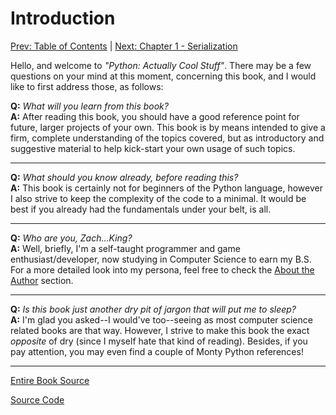 # Introduction

[Prev: Table of Contents](./table-of-contents.md) | [Next: Chapter 1 - Serialization](./chapter01.md)

Hello, and welcome to *"Python: Actually Cool Stuff"*. There may be a few questions
on your mind at this moment, concerning this book, and I would like to first
address those, as follows:  

**Q:** *What will you learn from this book?*  
**A:** After reading this book, you should have a good reference point for future,
larger projects of your own. This book is by means intended to give a firm, complete
understanding of the topics covered, but as introductory and suggestive material to
help kick-start your own usage of such topics.

---

**Q:** *What should you know already, before reading this?*  
**A:** This book is certainly not for beginners of the Python language, however
I also strive to keep the complexity of the code to a minimal. It would be best if
you already had the fundamentals under your belt, is all.

---

**Q:** *Who are you, Zach...King?*  
**A:** Well, briefly, I'm a self-taught programmer and game enthusiast/developer,
now studying in Computer Science to earn my B.S. For a more detailed look into my
persona, feel free to check the [About the Author](./about-the-author.md) section.  

---

**Q:** *Is this book just another dry pit of jargon that will put me to sleep?*  
**A:** I'm glad you asked--I would've too--seeing as most computer science related
books are that way. However, I strive to make this book the exact *opposite* of dry
(since I myself hate that kind of reading). Besides, if you pay attention,
you may even find a couple of Monty Python references!

---

[Entire Book Source](https://github.com/zach-king/CoolPython)

[Source Code](https://github.com/zach-king/CoolPython/blob/master/source)
